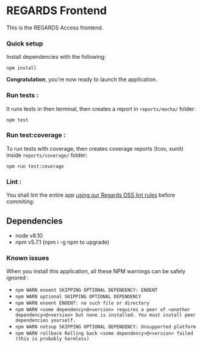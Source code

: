 # REGARDS Frontend


This is the REGARDS Access frontend.

### Quick setup


Install dependencies with the following:
```
npm install
```
**Congratulation**, you're now ready to launch the application.

### Run tests :

It runs tests in then terminal, then creates a report in `reports/mocha/` folder:

```
npm test
```

### Run test:coverage :

To run tests with coverage, then creates coverage reports (lcov, xunit) inside `reports/coverage/` folder:

```
npm run test:coverage
```


### Lint :

You shall lint the entire app [using our Regards OSS lint rules](/tree/master/eslint-config-es6-rules) before commiting:

Dependencies
------------

-	node v8.10
-	npm v5.7.1 (npm i -g npm to upgrade)

### Known issues

When you install this application, all these NPM warnings can be safely ignored :  
- `npm WARN enoent SKIPPING OPTIONAL DEPENDENCY: ENOENT`
- `npm WARN optional SKIPPING OPTIONAL DEPENDENCY`
- `npm WARN enoent ENOENT: no such file or directory`
- `npm WARN <some dependency>@<version> requires a peer of <another dependency>@<version> but none is installed. You must install peer dependencies yourself.`
- `npm WARN notsup SKIPPING OPTIONAL DEPENDENCY: Unsupported platform`
- `npm WARN rollback Rolling back <some dependency>@<version> failed (this is probably harmless)`
